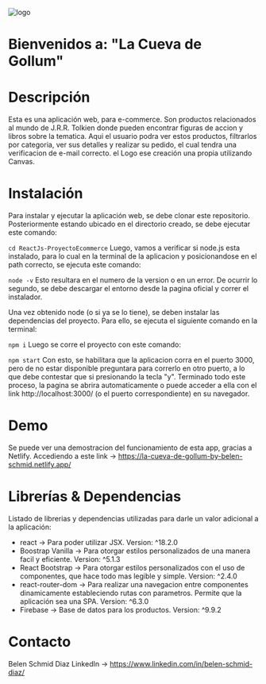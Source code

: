 ![logo](https://user-images.githubusercontent.com/102038867/187378710-0d976f99-b630-413a-b974-82960a4be083.png)


# Bienvenidos a: "La Cueva de Gollum"
# Descripción
Esta es una aplicación web, para e-commerce. Son productos relacionados al mundo de J.R.R. Tolkien donde pueden encontrar figuras de accion y libros sobre la tematica. 
Aqui el usuario podra ver estos productos, filtrarlos por categoria, ver sus detalles y realizar su pedido, el cual tendra una verificacion de e-mail correcto. el Logo ese creación una propia utilizando Canvas.

# Instalación
Para instalar y ejecutar la aplicación web, se debe clonar este repositorio. Posteriormente estando ubicado en el directorio creado, se debe ejecutar este comando:

`cd ReactJs-ProyectoEcommerce`
Luego, vamos a verificar si node.js esta instalado, para lo cual en la terminal de la aplicacion y posicionandose en el path correcto, se ejecuta este comando:

`node -v`
Esto resultara en el numero de la version o en un error. De ocurrir lo segundo, se debe descargar el entorno desde la pagina oficial y correr el instalador.

Una vez obtenido node (o si ya se lo tiene), se deben instalar las dependencias del proyecto. Para ello, se ejecuta el siguiente comando en la terminal:

`npm i`
Luego se corre el proyecto con este comando:

`npm start`
Con esto, se habilitara que la aplicacion corra en el puerto 3000, pero de no estar disponible preguntara para correrlo en otro puerto, a lo que debe contestar que si presionando la tecla "y". Terminado todo este proceso, la pagina se abrira automaticamente o puede acceder a ella con el link http://localhost:3000/ (o el puerto correspondiente) en su navegador.

# Demo
Se puede ver una demostracion del funcionamiento de esta app, gracias a Netlify. Accediendo a este link -> https://la-cueva-de-gollum-by-belen-schmid.netlify.app/ 

# Librerías & Dependencias
Listado de librerias y dependencias utilizadas para darle un valor adicional a la aplicación:

* react -> Para poder utilizar JSX. Version: ^18.2.0
* Boostrap Vanilla -> Para otorgar estilos personalizados de una manera facil y eficiente. Version: ^5.1.3
* React Bootstrap -> Para otorgar estilos personalizados con el uso de componentes, que hace todo mas legible y simple. Version: ^2.4.0
* react-router-dom -> Para realizar una navegacion entre componentes dinamicamente estableciendo rutas con parametros. Permite que la aplicación sea una SPA. Version: ^6.3.0
* Firebase -> Base de datos para los productos. Version: ^9.9.2
# Contacto
Belen Schmid Diaz LinkedIn -> https://www.linkedin.com/in/belen-schmid-diaz/
